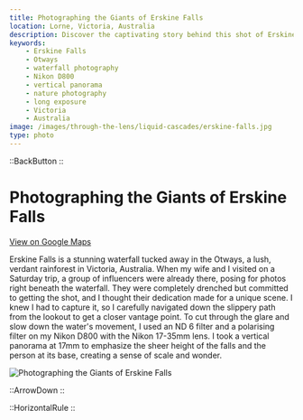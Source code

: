 ```yaml
---
title: Photographing the Giants of Erskine Falls
location: Lorne, Victoria, Australia
description: Discover the captivating story behind this shot of Erskine Falls. See how filters and a vertical panorama brought this magical scene to life!
keywords:
    - Erskine Falls
    - Otways
    - waterfall photography
    - Nikon D800
    - vertical panorama
    - nature photography
    - long exposure
    - Victoria
    - Australia
image: /images/through-the-lens/liquid-cascades/erskine-falls.jpg
type: photo
---
```


::BackButton
::

# Photographing the Giants of Erskine Falls

<a href="https://www.google.com/maps/search/?api=1&query=Erskine+Falls,+Lorne,+Victoria,+Australia" target="_blank" rel="noopener noreferrer">View on Google Maps</a>

Erskine Falls is a stunning waterfall tucked away in the Otways, a lush, verdant rainforest in Victoria, Australia. When my wife and I visited on a Saturday trip, a group of influencers were already there, posing for photos right beneath the waterfall. They were completely drenched but committed to getting the shot, and I thought their dedication made for a unique scene. I knew I had to capture it, so I carefully navigated down the slippery path from the lookout to get a closer vantage point. To cut through the glare and slow down the water's movement, I used an ND 6 filter and a polarising filter on my Nikon D800 with the Nikon 17-35mm lens. I took a vertical panorama at 17mm to emphasize the sheer height of the falls and the person at its base, creating a sense of scale and wonder.

![Photographing the Giants of Erskine Falls](/images/through-the-lens/liquid-cascades/erskine-falls.jpg)

<div class="mb-8"></div>

::ArrowDown
::

<div class="mb-8"></div>

::HorizontalRule
::
